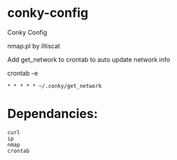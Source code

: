 # conky-config
Conky Config

nmap.pl by iltiscat

Add get_network to crontab to auto update network info

crontab -e
``` 
* * * * * ~/.conky/get_network
```

# Dependancies:
```
curl
ip
nmap
crontab
